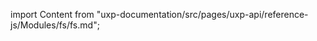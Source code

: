 
import Content from "uxp-documentation/src/pages/uxp-api/reference-js/Modules/fs/fs.md";

<Content query="product=photoshop"/>
